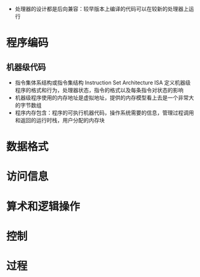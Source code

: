 
* 处理器的设计都是后向兼容：较早版本上编译的代码可以在较新的处理器上运行

# 程序编码

## 机器级代码

* 指令集体系结构或指令集结构 Instruction Set Architecture ISA 定义机器级程序的格式和行为，处理器状态，指令的格式以及每条指令对状态的影响
* 机器级程序使用的内存地址是虚拟地址，提供的内存模型看上去是一个非常大的字节数组
* 程序内存包含：程序的可执行机器代码，操作系统需要的信息，管理过程调用和返回的运行时栈，用户分配的内存块

# 数据格式



# 访问信息



# 算术和逻辑操作



# 控制



# 过程
